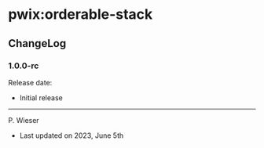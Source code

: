 # pwix:orderable-stack

## ChangeLog

### 1.0.0-rc

Release date: 

- Initial release

---
P. Wieser
- Last updated on 2023, June 5th
